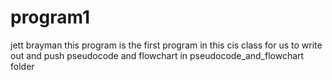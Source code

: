 # program1
jett brayman
this program is the first program in this cis class for us to write out and push
pseudocode and flowchart in pseudocode_and_flowchart folder